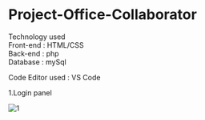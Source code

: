# Project-Office-Collaborator

Technology used<br>
Front-end : HTML/CSS
<br>Back-end : php
<br>Database : mySql

Code Editor used : VS Code

1.Login panel

![1](https://user-images.githubusercontent.com/75683493/134159785-6e2ff95b-3959-4fc9-9687-0eafe186eb99.png)


